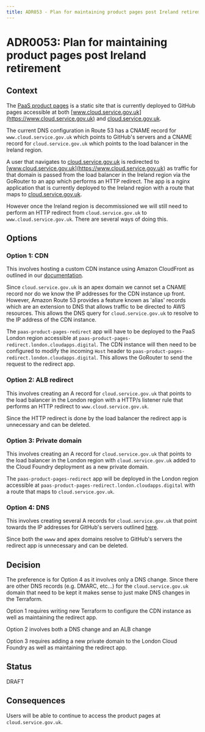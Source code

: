 ```yaml
---
title: ADR053 - Plan for maintaining product pages post Ireland retirement
---
```


# ADR0053: Plan for maintaining product pages post Ireland retirement

## Context

The [PaaS product pages](https://github.com/alphagov/paas-product-pages) is a static site that is currently deployed 
to GitHub pages accessible at both [www.cloud.service.gov.uk](https://www.cloud.service.gov.uk) and [cloud.service.gov.uk](https://cloud.service.gov.uk).

The current DNS configuration in Route 53 has a CNAME record for `www.cloud.service.gov.uk` which points 
to GitHub's servers and a CNAME record for `cloud.service.gov.uk` which points to the load balancer in the Ireland region.

A user that navigates to [cloud.service.gov.uk](https://cloud.service.gov.uk) is redirected to [www.cloud.service.gov.uk](https://www.cloud.service.gov.uk) 
as traffic for that domain is passed from the load balancer in the Ireland region via the GoRouter to an app which performs an HTTP redirect. 
The app is a nginx application that is currently deployed to the Ireland region with a route that maps to [cloud.service.gov.uk](https://cloud.service.gov.uk).

However once the Ireland region is decommissioned we will still need to perform an 
HTTP redirect from `cloud.service.gov.uk` to `www.cloud.service.gov.uk`. There are several ways of doing this.

## Options
### Option 1: CDN

This involves hosting a custom CDN instance using Amazon CloudFront as outlined in our [documentation](https://docs.cloud.service.gov.uk/deploying_services/configure_cdn/).  

Since `cloud.service.gov.uk` is an apex domain we cannot set a CNAME record nor do we know the IP addresses for the 
CDN instance up front. However, Amazon Route 53 provides a feature known as 'alias' records which are an extension to 
DNS that allows traffic to be directed to AWS resources. This allows the DNS query for `cloud.service.gov.uk` to 
resolve to the IP address of the CDN instance.

The `paas-product-pages-redirect` app will have to be deployed to the PaaS London region 
accessible at `paas-product-pages-redirect.london.cloudapps.digital`. The CDN instance will then need to be configured 
to modify the incoming `Host` header to `paas-product-pages-redirect.london.cloudapps.digital`. This allows the 
GoRouter to send the request to the redirect app.

### Option 2: ALB redirect

This involves creating an A record for `cloud.service.gov.uk` that points to the load balancer in the London region 
with a HTTP/s listener rule that performs an HTTP redirect to `www.cloud.service.gov.uk`.

Since the HTTP redirect is done by the load balancer the redirect app is unnecessary and can be deleted.

### Option 3: Private domain

This involves creating an A record for `cloud.service.gov.uk` that points to the load balancer in the London region with
`cloud.service.gov.uk` added to the Cloud Foundry deployment as a new private domain. 

The `paas-product-pages-redirect` app will be deployed in the London region accessible at `paas-product-pages-redirect.london.cloudapps.digital` 
with a route that maps to `cloud.service.gov.uk`.

### Option 4: DNS

This involves creating several A records for `cloud.service.gov.uk` that point towards the IP addresses for GitHub's servers 
outlined [here](https://docs.github.com/en/pages/configuring-a-custom-domain-for-your-github-pages-site/managing-a-custom-domain-for-your-github-pages-site#configuring-an-apex-domain).

Since both the `wwww` and apex domains resolve to GitHub's servers the redirect app is unnecessary and can be deleted.

## Decision

The preference is for Option 4 as it involves only a DNS change. Since there are other DNS records (e.g. DMARC, etc...) 
for the `cloud.service.gov.uk` domain that need to be kept it makes sense to just make DNS changes in the Terraform.

Option 1 requires writing new Terraform to configure the CDN instance as well as maintaining the redirect app.

Option 2 involves both a DNS change and an ALB change

Option 3 requires adding a new private domain to the London Cloud Foundry as well as maintaining the redirect app.

## Status

DRAFT

## Consequences

Users will be able to continue to access the product pages at `cloud.service.gov.uk`.